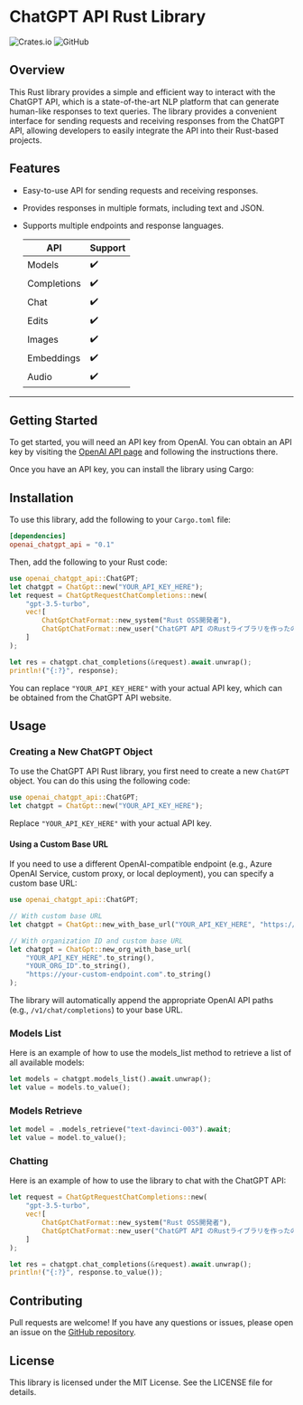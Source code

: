 # ChatGPT API Rust Library

![Crates.io](https://img.shields.io/crates/v/openai_chatgpt_api?style=flat-square)
![GitHub](https://img.shields.io/github/license/openai-rs/openai-api?style=flat-square)


## Overview

This Rust library provides a simple and efficient way to interact with the ChatGPT API, which is a state-of-the-art NLP
platform that can generate human-like responses to text queries. The library provides a convenient interface for sending
requests and receiving responses from the ChatGPT API, allowing developers to easily integrate the API into their
Rust-based projects.

## Features

- Easy-to-use API for sending requests and receiving responses.
- Provides responses in multiple formats, including text and JSON.
- Supports multiple endpoints and response languages.

  |API|Support|
  |---|---|
  |Models|✔️|
  |Completions|✔️|
  |Chat|✔️|
  |Edits|✔️|
  |Images|✔️|
  |Embeddings|✔️|
  |Audio|✔️|
___


## Getting Started
To get started, you will need an API key from OpenAI. You can obtain an API key by visiting the [OpenAI API page](https://platform.openai.com/docs/api-reference/authentication) and following the instructions there.

Once you have an API key, you can install the library using Cargo:



## Installation

To use this library, add the following to your `Cargo.toml` file:

```toml
[dependencies]
openai_chatgpt_api = "0.1"
```

Then, add the following to your Rust code:

```rust
use openai_chatgpt_api::ChatGPT;
let chatgpt = ChatGpt::new("YOUR_API_KEY_HERE");
let request = ChatGptRequestChatCompletions::new(
    "gpt-3.5-turbo",
    vec![
        ChatGptChatFormat::new_system("Rust OSS開発者"),
        ChatGptChatFormat::new_user("ChatGPT API のRustライブラリを作ったのでエンジニアが好みそうなReadmeを作って欲しい。"),
    ]
);

let res = chatgpt.chat_completions(&request).await.unwrap();
println!("{:?}", response);
```

You can replace `"YOUR_API_KEY_HERE"` with your actual API key, which can be obtained from the ChatGPT API website.

## Usage

### Creating a New ChatGPT Object

To use the ChatGPT API Rust library, you first need to create a new `ChatGPT` object. You can do this using the
following code:

```rust
use openai_chatgpt_api::ChatGPT;
let chatgpt = ChatGpt::new("YOUR_API_KEY_HERE");
```

Replace `"YOUR_API_KEY_HERE"` with your actual API key.

#### Using a Custom Base URL

If you need to use a different OpenAI-compatible endpoint (e.g., Azure OpenAI Service, custom proxy, or local deployment), you can specify a custom base URL:

```rust
use openai_chatgpt_api::ChatGPT;

// With custom base URL
let chatgpt = ChatGpt::new_with_base_url("YOUR_API_KEY_HERE", "https://your-custom-endpoint.com");

// With organization ID and custom base URL
let chatgpt = ChatGpt::new_org_with_base_url(
    "YOUR_API_KEY_HERE".to_string(),
    "YOUR_ORG_ID".to_string(),
    "https://your-custom-endpoint.com".to_string()
);
```

The library will automatically append the appropriate OpenAI API paths (e.g., `/v1/chat/completions`) to your base URL.

### Models List
Here is an example of how to use the models_list method to retrieve a list of all available models:

```rust
let models = chatgpt.models_list().await.unwrap();
let value = models.to_value();
```

### Models Retrieve

```rust
let model = .models_retrieve("text-davinci-003").await;
let value = model.to_value();
```

### Chatting
Here is an example of how to use the library to chat with the ChatGPT API:

```rust
let request = ChatGptRequestChatCompletions::new(
    "gpt-3.5-turbo",
    vec![
        ChatGptChatFormat::new_system("Rust OSS開発者"),
        ChatGptChatFormat::new_user("ChatGPT API のRustライブラリを作ったのでエンジニアが好みそうなReadmeを作って欲しい。"),
    ]
);

let res = chatgpt.chat_completions(&request).await.unwrap();
println!("{:?}", response.to_value());
```



## Contributing
Pull requests are welcome! If you have any questions or issues, please open an issue on the [GitHub repository](https://github.com/uiuifree/rust-openai-chatgpt-api).

## License
This library is licensed under the MIT License. See the LICENSE file for details.